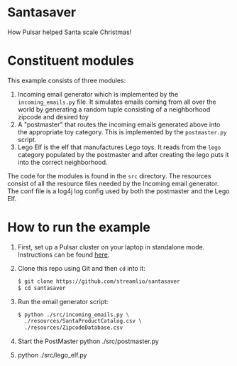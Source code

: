# Santasaver

How Pulsar helped Santa scale Christmas!

# Constituent modules

This example consists of three modules:

1. Incoming email generator which is implemented by the `incoming_emails.py` file.
It simulates emails coming from all over the world by generating a random tuple
consisting of a neighborhood zipcode and desired toy
2. A "postmaster" that routes the incoming emails generated above into the appropriate
toy category. This is implemented by the `postmaster.py` script.
3. Lego Elf is the elf that manufactures Lego toys. It reads from the `lego` category
populated by the postmaster and after creating the lego puts it into the
correct neighborhood.

The code for the modules is found in the `src` directory. The resources consist of all
the resource files needed by the Incoming email generator. The conf file is a log4j
log config used by both the postmaster and the Lego Elf.

# How to run the example

1. First, set up a Pulsar cluster on your laptop in standalone mode. Instructions can be found [here](http://pulsar.incubator.apache.org/docs/latest/getting-started/LocalCluster/).
2. Clone this repo using Git and then `cd` into it:

   ```bash
   $ git clone https://github.com/streamlio/santasaver
   $ cd santasaver
4. Run the email generator script:

   ```bash
   $ python ./src/incoming_emails.py \
     ./resources/SantaProductCatalog.csv \
     ./resources/ZipcodeDatabase.csv
   ``````
5. Start the PostMaster python ./src/postmaster.py
6. python ./src/lego_elf.py
